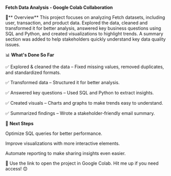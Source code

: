 **Fetch Data Analysis - Google Colab Collaboration**

📌** Overview**
This project focuses on analyzing Fetch datasets, including user, transaction, and product data. Explored the data, cleaned and transformed it for better analysis, answered key business questions using SQL and Python, and created visualizations to highlight trends. A summary section was added to help stakeholders quickly understand key data quality issues.

📊 **What's Done So Far**

✅ Explored & cleaned the data – Fixed missing values, removed duplicates, and standardized formats.

✅ Transformed data – Structured it for better analysis.

✅ Answered key questions – Used SQL and Python to extract insights.

✅ Created visuals – Charts and graphs to make trends easy to understand.

✅ Summarized findings – Wrote a stakeholder-friendly email summary.

🚀 **Next Steps**

Optimize SQL queries for better performance.

Improve visualizations with more interactive elements.

Automate reporting to make sharing insights even easier.

🔗 Use the link to open the project in Google Colab. Hit me up if you need access! 😊
